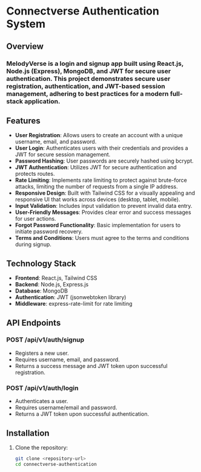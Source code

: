 # Connectverse Authentication System

## Overview

### MelodyVerse is a login and signup app built using React.js, Node.js (Express), MongoDB, and JWT for secure user authentication. This project demonstrates secure user registration, authentication, and JWT-based session management, adhering to best practices for a modern full-stack application.



## Features

- **User Registration**: Allows users to create an account with a unique username, email, and password.
- **User Login**: Authenticates users with their credentials and provides a JWT for secure session management.
- **Password Hashing**: User passwords are securely hashed using bcrypt.
- **JWT Authentication**: Utilizes JWT for secure authentication and protects routes.
- **Rate Limiting**: Implements rate limiting to protect against brute-force attacks, limiting the number of requests from a single IP address.
- **Responsive Design**: Built with Tailwind CSS for a visually appealing and responsive UI that works across devices (desktop, tablet, mobile).
- **Input Validation**: Includes input validation to prevent invalid data entry.
- **User-Friendly Messages**: Provides clear error and success messages for user actions.
- **Forgot Password Functionality**: Basic implementation for users to initiate password recovery.
- **Terms and Conditions**: Users must agree to the terms and conditions during signup.

## Technology Stack

- **Frontend**: React.js, Tailwind CSS
- **Backend**: Node.js, Express.js
- **Database**: MongoDB
- **Authentication**: JWT (jsonwebtoken library)
- **Middleware**: express-rate-limit for rate limiting

## API Endpoints

### POST /api/v1/auth/signup
- Registers a new user.
- Requires username, email, and password.
- Returns a success message and JWT token upon successful registration.

### POST /api/v1/auth/login
- Authenticates a user.
- Requires username/email and password.
- Returns a JWT token upon successful authentication.

## Installation

1. Clone the repository:
   ```bash
   git clone <repository-url>
   cd connectverse-authentication
    ```